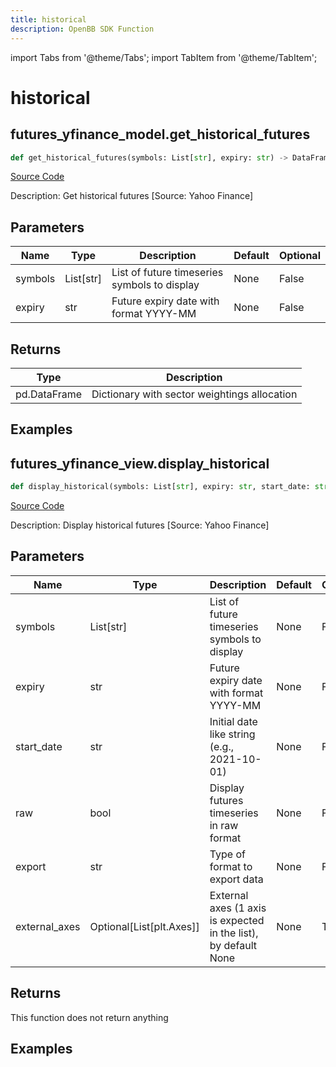 ```yaml
---
title: historical
description: OpenBB SDK Function
---
```


import Tabs from '@theme/Tabs';
import TabItem from '@theme/TabItem';

# historical

<Tabs>
<TabItem value="model" label="Model" default>

## futures_yfinance_model.get_historical_futures

```python title='openbb_terminal/futures/yfinance_model.py'
def get_historical_futures(symbols: List[str], expiry: str) -> DataFrame:
```
[Source Code](https://github.com/OpenBB-finance/OpenBBTerminal/tree/main/openbb_terminal/futures/yfinance_model.py#L79)

Description: Get historical futures [Source: Yahoo Finance]

## Parameters

| Name | Type | Description | Default | Optional |
| ---- | ---- | ----------- | ------- | -------- |
| symbols | List[str] | List of future timeseries symbols to display | None | False |
| expiry | str | Future expiry date with format YYYY-MM | None | False |

## Returns

| Type | Description |
| ---- | ----------- |
| pd.DataFrame | Dictionary with sector weightings allocation |

## Examples



</TabItem>
<TabItem value="view" label="View">

## futures_yfinance_view.display_historical

```python title='openbb_terminal/futures/yfinance_view.py'
def display_historical(symbols: List[str], expiry: str, start_date: str, raw: bool, export: str, external_axes: Optional[List[matplotlib.axes._axes.Axes]]) -> None:
```
[Source Code](https://github.com/OpenBB-finance/OpenBBTerminal/tree/main/openbb_terminal/futures/yfinance_view.py#L65)

Description: Display historical futures [Source: Yahoo Finance]

## Parameters

| Name | Type | Description | Default | Optional |
| ---- | ---- | ----------- | ------- | -------- |
| symbols | List[str] | List of future timeseries symbols to display | None | False |
| expiry | str | Future expiry date with format YYYY-MM | None | False |
| start_date | str | Initial date like string (e.g., 2021-10-01) | None | False |
| raw | bool | Display futures timeseries in raw format | None | False |
| export | str | Type of format to export data | None | False |
| external_axes | Optional[List[plt.Axes]] | External axes (1 axis is expected in the list), by default None | None | True |

## Returns

This function does not return anything

## Examples



</TabItem>
</Tabs>